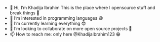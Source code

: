 - 👋 Hi, I’m Khadija Ibrahim 
This is the place where I opensource stuff and break things 🤣
- 👀 I’m interested in programming languages 😃
- 🌱 I’m currently learning everything 😎
- 💞️ I’m looking to collaborate on more open source projects 🤞
- 📫 How to reach me: only here @KhadijaIbrahim123 😁  

<!---
KhadijaIbrahim123/KhadijaIbrahim123 is a ✨ special ✨ repository because its `README.md` (this file) appears on your GitHub profile.
You can click the Preview link to take a look at your changes.
--->
